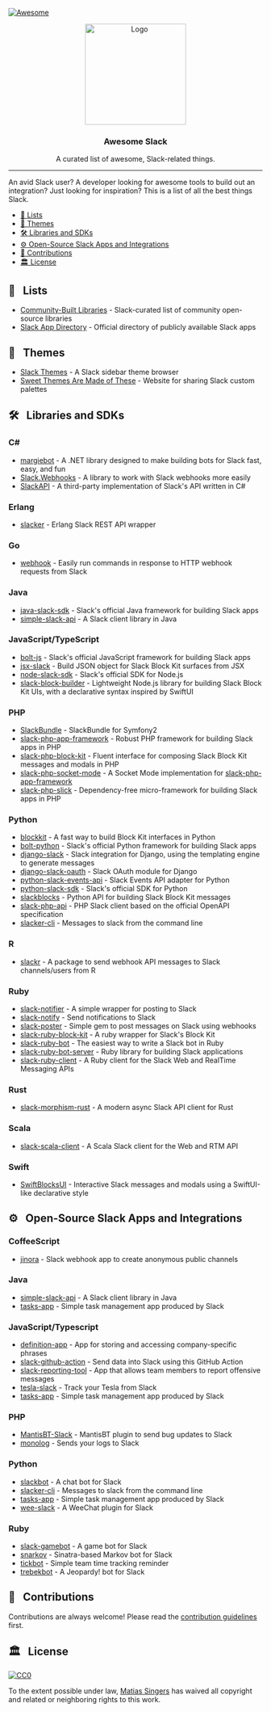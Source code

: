 [![Awesome](https://cdn.rawgit.com/sindresorhus/awesome/d7305f38d29fed78fa85652e3a63e154dd8e8829/media/badge.svg)](https://github.com/sindresorhus/awesome)

<p align="center">
    <img src="https://raw.githubusercontent.com/matiassingers/awesome-slack/master/awesome-slack-pink.png" alt="Logo" width="200px">
</p>

<p align="center">
    <h3 align="center">Awesome Slack</h3>
</p>

<p align="center">
    A curated list of awesome, Slack-related things.
</p>

***

An avid Slack user? A developer looking for awesome tools to build out an integration? Just looking for inspiration? This is a list of all the best things Slack. 

- [:pencil:  Lists](#pencil--lists)
- [:art:  Themes](#art--themes)
- [:hammer_and_wrench:  Libraries and SDKs](#hammer_and_wrench--libraries-and-sdks)
- [:gear:  Open-Source Slack Apps and Integrations](#gear--open-source-slack-apps-and-integrations)
- [:busts_in_silhouette:  Contributions](#busts_in_silhouette--contributions)
- [:classical_building:  License](#classical_building--license)

## :pencil: &nbsp; Lists
- [Community-Built Libraries](https://api.slack.com/community) - Slack-curated list of community open-source libraries
- [Slack App Directory](https://slack.com/apps) - Official directory of publicly available Slack apps 

## :art: &nbsp; Themes

- [Slack Themes](http://slackthemes.net/) - A Slack sidebar theme browser
- [Sweet Themes Are Made of These](http://sweetthemesaremadeofthe.se/) - Website for sharing Slack custom palettes

## :hammer_and_wrench: &nbsp; Libraries and SDKs

### C&#35;

- [margiebot](https://github.com/jammerware/margiebot) - A .NET library designed to make building bots for Slack fast, easy, and fun
- [Slack.Webhooks](https://github.com/nerdfury/Slack.Webhooks) - A library to work with Slack webhooks more easily
- [SlackAPI](https://github.com/Inumedia/SlackAPI) - A third-party implementation of Slack's API written in C#

### Erlang

- [slacker](https://github.com/julienXX/slacker) - Erlang Slack REST API wrapper

### Go

- [webhook](https://github.com/adnanh/webhook) - Easily run commands in response to HTTP webhook requests from Slack

### Java

- [java-slack-sdk](https://github.com/slackapi/java-slack-sdk) - Slack's official Java framework for building Slack apps
- [simple-slack-api](https://github.com/Ullink/simple-slack-api) - A Slack client library in Java

### JavaScript/TypeScript

- [bolt-js](https://github.com/slackapi/bolt-js) - Slack's official JavaScript framework for building Slack apps
- [jsx-slack](https://github.com/yhatt/jsx-slack) - Build JSON object for Slack Block Kit surfaces from JSX
- [node-slack-sdk](https://github.com/slackapi/node-slack-sdk) - Slack's official SDK for Node.js 
- [slack-block-builder](https://github.com/raycharius/slack-block-builder) - Lightweight Node.js library for building Slack Block Kit UIs, with a declarative syntax inspired by SwiftUI

### PHP

- [SlackBundle](https://github.com/DZunke/SlackBundle) - SlackBundle for Symfony2
- [slack-php-app-framework](https://github.com/slack-php/slack-php-app-framework) - Robust PHP framework for building Slack apps in PHP
- [slack-php-block-kit](https://github.com/jeremeamia/slack-block-kit) - Fluent interface for composing Slack Block Kit messages and modals in PHP 
- [slack-php-socket-mode](https://github.com/slack-php/slack-php-socket-mode) - A Socket Mode implementation for [slack-php-app-framework](https://github.com/slack-php/slack-php-app-framework)
- [slack-php-slick](https://github.com/slack-php/slack-php-slick) - Dependency-free micro-framework for building Slack apps in PHP   

### Python

- [blockkit](https://github.com/imryche/blockkit) - A fast way to build Block Kit interfaces in Python
- [bolt-python](https://github.com/slackapi/bolt-python) - Slack's official Python framework for building Slack apps
- [django-slack](https://github.com/lamby/django-slack) - Slack integration for Django, using the templating engine to generate messages
- [django-slack-oauth](https://github.com/izdi/django-slack-oauth) - Slack OAuth module for Django
- [python-slack-events-api](https://github.com/slackapi/python-slack-events-api) - Slack Events API adapter for Python 
- [python-slack-sdk](https://github.com/slackapi/python-slack-sdk) - Slack's official SDK for Python
- [slackblocks](https://github.com/nicklambourne/slackblocks) - Python API for building Slack Block Kit messages
- [slack-php-api](https://github.com/jolicode/slack-php-api) - PHP Slack client based on the official OpenAPI specification 
- [slacker-cli](https://github.com/juanpabloaj/slacker-cli) - Messages to slack from the command line

### R

- [slackr](https://github.com/hrbrmstr/slackr) - A package to send webhook API messages to Slack channels/users from R

### Ruby

- [slack-notifier](https://github.com/stevenosloan/slack-notifier) - A simple wrapper for posting to Slack
- [slack-notify](https://github.com/sosedoff/slack-notify) - Send notifications to Slack
- [slack-poster](https://github.com/rikas/slack-poster) - Simple gem to post messages on Slack using webhooks
- [slack-ruby-block-kit](https://github.com/CGA1123/slack-ruby-block-kit) - A ruby wrapper for Slack's Block Kit
- [slack-ruby-bot](https://github.com/dblock/slack-ruby-bot) - The easiest way to write a Slack bot in Ruby
- [slack-ruby-bot-server](https://github.com/slack-ruby/slack-ruby-bot-server) - Ruby library for building Slack applications
- [slack-ruby-client](https://github.com/dblock/slack-ruby-client) - A Ruby client for the Slack Web and RealTime Messaging APIs

### Rust

- [slack-morphism-rust](https://github.com/abdolence/slack-morphism-rust) - A modern async Slack API client for Rust

### Scala

- [slack-scala-client](https://github.com/gilbertw1/slack-scala-client) - A Scala Slack client for the Web and RTM API

### Swift

- [SwiftBlocksUI](https://github.com/SwiftBlocksUI/SwiftBlocksUI/) - Interactive Slack messages and modals using a SwiftUI-like declarative style

## :gear: &nbsp; Open-Source Slack Apps and Integrations

### CoffeeScript

- [jinora](https://github.com/sdslabs/jinora) - Slack webhook app to create anonymous public channels

### Java

- [simple-slack-api](https://github.com/Ullink/simple-slack-api) - A Slack client library in Java
- [tasks-app](https://github.com/slackapi/tasks-app) - Simple task management app produced by Slack

### JavaScript/Typescript

- [definition-app](https://github.com/slackapi/definition-app) - App for storing and accessing company-specific phrases
- [slack-github-action](https://github.com/slackapi/slack-github-action) - Send data into Slack using this GitHub Action
- [slack-reporting-tool](https://github.com/slackapi/slack-reporting-tool) - App that allows team members to report offensive messages
- [tesla-slack](https://github.com/heikkipora/tesla-slack) - Track your Tesla from Slack
- [tasks-app](https://github.com/slackapi/tasks-app) - Simple task management app produced by Slack

### PHP

- [MantisBT-Slack](https://github.com/infojunkie/MantisBT-Slack) - MantisBT plugin to send bug updates to Slack
- [monolog](https://github.com/Seldaek/monolog) - Sends your logs to Slack  

### Python

- [slackbot](https://github.com/lins05/slackbot) - A chat bot for Slack
- [slacker-cli](https://github.com/juanpabloaj/slacker-cli) - Messages to slack from the command line
- [tasks-app](https://github.com/slackapi/tasks-app) - Simple task management app produced by Slack
- [wee-slack](https://github.com/rawdigits/wee-slack) - A WeeChat plugin for Slack

### Ruby

- [slack-gamebot](https://github.com/dblock/slack-gamebot) - A game bot for Slack
- [snarkov](https://github.com/gesteves/snarkov) - Sinatra-based Markov bot for Slack
- [tickbot](https://github.com/barryf/tickbot) - Simple team time tracking reminder
- [trebekbot](https://github.com/gesteves/trebekbot) - A Jeopardy! bot for Slack

## :busts_in_silhouette: &nbsp; Contributions

Contributions are always welcome! Please read the [contribution guidelines](contributing.md) first.

## :classical_building: &nbsp; License

[![CC0](https://licensebuttons.net/p/zero/1.0/88x31.png)](http://creativecommons.org/publicdomain/zero/1.0/)

To the extent possible under law, [Matias Singers](http://mts.io) has waived all copyright and related or neighboring rights to this work.
